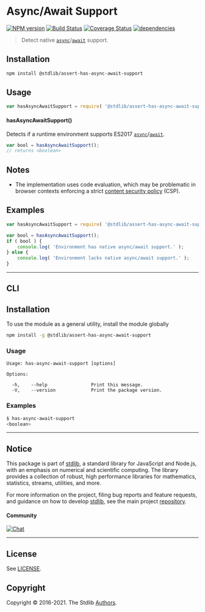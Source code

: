 <!--

@license Apache-2.0

Copyright (c) 2018 The Stdlib Authors.

Licensed under the Apache License, Version 2.0 (the "License");
you may not use this file except in compliance with the License.
You may obtain a copy of the License at

   http://www.apache.org/licenses/LICENSE-2.0

Unless required by applicable law or agreed to in writing, software
distributed under the License is distributed on an "AS IS" BASIS,
WITHOUT WARRANTIES OR CONDITIONS OF ANY KIND, either express or implied.
See the License for the specific language governing permissions and
limitations under the License.

-->

# Async/Await Support

[![NPM version][npm-image]][npm-url] [![Build Status][test-image]][test-url] [![Coverage Status][coverage-image]][coverage-url] [![dependencies][dependencies-image]][dependencies-url]

> Detect native [`async`][mdn-async]/[`await`][mdn-await] support.

<section class="installation">

## Installation

```bash
npm install @stdlib/assert-has-async-await-support
```

</section>

<section class="usage">

## Usage

```javascript
var hasAsyncAwaitSupport = require( '@stdlib/assert-has-async-await-support' );
```

#### hasAsyncAwaitSupport()

Detects if a runtime environment supports ES2017 [`async`][mdn-async]/[`await`][mdn-await].

```javascript
var bool = hasAsyncAwaitSupport();
// returns <boolean>
```

</section>

<!-- /.usage -->

<section class="notes">

## Notes

-   The implementation uses code evaluation, which may be problematic in browser contexts enforcing a strict [content security policy][mdn-csp] (CSP).

</section>

<!-- /.notes -->

<section class="examples">

## Examples

<!-- eslint no-undef: "error" -->

```javascript
var hasAsyncAwaitSupport = require( '@stdlib/assert-has-async-await-support' );

var bool = hasAsyncAwaitSupport();
if ( bool ) {
    console.log( 'Environment has native async/await support.' );
} else {
    console.log( 'Environment lacks native async/await support.' );
}
```

</section>

<!-- /.examples -->

* * *

<section class="cli">

## CLI

<section class="installation">

## Installation

To use the module as a general utility, install the module globally

```bash
npm install -g @stdlib/assert-has-async-await-support
```

</section>

<section class="usage">

### Usage

```text
Usage: has-async-await-support [options]

Options:

  -h,    --help                Print this message.
  -V,    --version             Print the package version.
```

</section>

<!-- /.usage -->

<section class="examples">

### Examples

```bash
$ has-async-await-support
<boolean>
```

</section>

<!-- /.examples -->

</section>

<!-- /.cli -->


<section class="main-repo" >

* * *

## Notice

This package is part of [stdlib][stdlib], a standard library for JavaScript and Node.js, with an emphasis on numerical and scientific computing. The library provides a collection of robust, high performance libraries for mathematics, statistics, streams, utilities, and more.

For more information on the project, filing bug reports and feature requests, and guidance on how to develop [stdlib][stdlib], see the main project [repository][stdlib].

#### Community

[![Chat][chat-image]][chat-url]

---

## License

See [LICENSE][stdlib-license].


## Copyright

Copyright &copy; 2016-2021. The Stdlib [Authors][stdlib-authors].

</section>

<!-- /.stdlib -->

<!-- Section for all links. Make sure to keep an empty line after the `section` element and another before the `/section` close. -->

<section class="links">

[npm-image]: http://img.shields.io/npm/v/@stdlib/assert-has-async-await-support.svg
[npm-url]: https://npmjs.org/package/@stdlib/assert-has-async-await-support

[test-image]: https://github.com/stdlib-js/assert-has-async-await-support/actions/workflows/test.yml/badge.svg
[test-url]: https://github.com/stdlib-js/assert-has-async-await-support/actions/workflows/test.yml

[coverage-image]: https://img.shields.io/codecov/c/github/stdlib-js/assert-has-async-await-support/main.svg
[coverage-url]: https://codecov.io/github/stdlib-js/assert-has-async-await-support?branch=main

[dependencies-image]: https://img.shields.io/david/stdlib-js/assert-has-async-await-support.svg
[dependencies-url]: https://david-dm.org/stdlib-js/assert-has-async-await-support/main

[chat-image]: https://img.shields.io/gitter/room/stdlib-js/stdlib.svg
[chat-url]: https://gitter.im/stdlib-js/stdlib/

[stdlib]: https://github.com/stdlib-js/stdlib

[stdlib-authors]: https://github.com/stdlib-js/stdlib/graphs/contributors

[stdlib-license]: https://raw.githubusercontent.com/stdlib-js/assert-has-async-await-support/main/LICENSE

[mdn-async]: https://developer.mozilla.org/en-US/docs/Web/JavaScript/Reference/Statements/async_function

[mdn-await]: https://developer.mozilla.org/en-US/docs/Web/JavaScript/Reference/Operators/await

[mdn-csp]: https://developer.mozilla.org/en-US/docs/Web/HTTP/CSP

</section>

<!-- /.links -->
